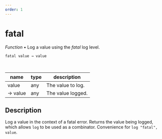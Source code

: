 ```yaml
---
order: 1
---
```

# fatal

_Function_ &bull; Log a value using the _fatal_ log level.

<pre><code>fatal value &rarr; value</code></pre>
<br>

| name | type | description |
|------|------|-------------|
|value|any|The value to log.|
|&rarr; value|any|The value logged.|


## Description

Log a value in the context of a fatal error. Returns the value being logged, which allows `log` to be used as a combinator. Convenience for `log "fatal", value`.

